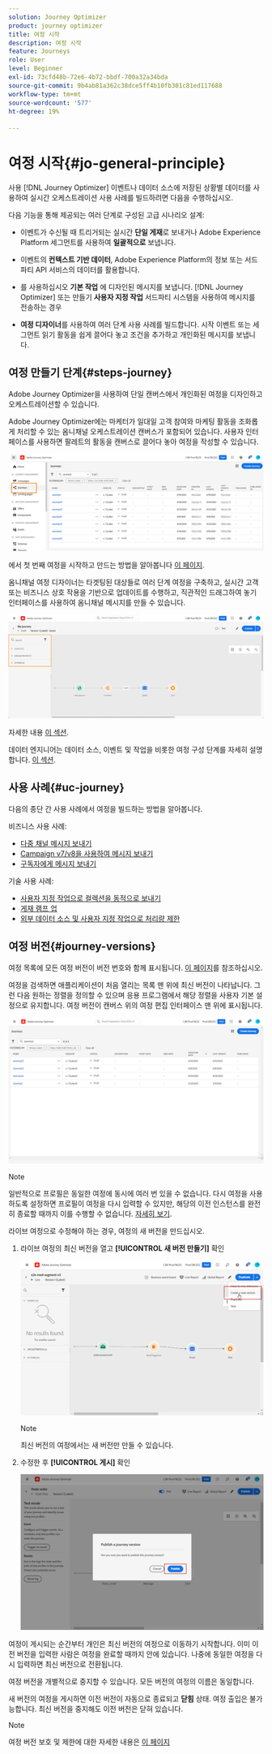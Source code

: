 ```yaml
---
solution: Journey Optimizer
product: journey optimizer
title: 여정 시작
description: 여정 시작
feature: Journeys
role: User
level: Beginner
exl-id: 73cfd48b-72e6-4b72-bbdf-700a32a34bda
source-git-commit: 9b4ab81a362c38dce5ff4b10fb301c81ed117688
workflow-type: tm+mt
source-wordcount: '577'
ht-degree: 19%

---
```



# 여정 시작{#jo-general-principle}

사용 [!DNL Journey Optimizer] 이벤트나 데이터 소스에 저장된 상황별 데이터를 사용하여 실시간 오케스트레이션 사용 사례를 빌드하려면 다음을 수행하십시오.

다음 기능을 통해 제공되는 여러 단계로 구성된 고급 시나리오 설계:

* 이벤트가 수신될 때 트리거되는 실시간 **단일 게재**&#x200B;로 보내거나 Adobe Experience Platform 세그먼트를 사용하여 **일괄적으로** 보냅니다.

* 이벤트의 **컨텍스트 기반 데이터**, Adobe Experience Platform의 정보 또는 서드파티 API 서비스의 데이터를 활용합니다.

* 를 사용하십시오 **기본 작업** 에 디자인된 메시지를 보냅니다. [!DNL Journey Optimizer] 또는 만들기 **사용자 지정 작업** 서드파티 시스템을 사용하여 메시지를 전송하는 경우

* **여정 디자이너**&#x200B;를 사용하여 여러 단계 사용 사례를 빌드합니다. 시작 이벤트 또는 세그먼트 읽기 활동을 쉽게 끌어다 놓고 조건을 추가하고 개인화된 메시지를 보냅니다.

## 여정 만들기 단계{#steps-journey}

Adobe Journey Optimizer을 사용하여 단일 캔버스에서 개인화된 여정을 디자인하고 오케스트레이션할 수 있습니다.

Adobe Journey Optimizer에는 마케터가 일대일 고객 참여와 마케팅 활동을 조화롭게 처리할 수 있는 옴니채널 오케스트레이션 캔버스가 포함되어 있습니다. 사용자 인터페이스를 사용하면 팔레트의 활동을 캔버스로 끌어다 놓아 여정을 작성할 수 있습니다.

![](assets/interface-journeys.png)

에서 첫 번째 여정을 시작하고 만드는 방법을 알아봅니다 [이 페이지](journey-gs.md).

옴니채널 여정 디자이너는 타겟팅된 대상들로 여러 단계 여정을 구축하고, 실시간 고객 또는 비즈니스 상호 작용을 기반으로 업데이트를 수행하고, 직관적인 드래그하여 놓기 인터페이스를 사용하여 옴니채널 메시지를 만들 수 있습니다.

![](assets/journey38.png)

자세한 내용 [이 섹션](using-the-journey-designer.md).

데이터 엔지니어는 데이터 소스, 이벤트 및 작업을 비롯한 여정 구성 단계를 자세히 설명합니다. [이 섹션](../configuration/about-data-sources-events-actions.md).


## 사용 사례{#uc-journey}

다음의 종단 간 사용 사례에서 여정을 빌드하는 방법을 알아봅니다.

비즈니스 사용 사례:

* [다중 채널 메시지 보내기](journeys-uc.md)
* [Campaign v7/v8을 사용하여 메시지 보내기](campaign-classic-use-case.md)
* [구독자에게 메시지 보내기](message-to-subscribers-uc.md)

기술 사용 사례:

* [사용자 지정 작업으로 컬렉션을 동적으로 보내기](collections.md)
* [게재 램프 업](ramp-up-deliveries-uc.md)
* [외부 데이터 소스 및 사용자 지정 작업으로 처리량 제한](limit-throughput.md)

## 여정 버전{#journey-versions}

여정 목록에 모든 여정 버전이 버전 번호와 함께 표시됩니다. [이 페이지](../building-journeys/using-the-journey-designer.md)를 참조하십시오.

여정을 검색하면 애플리케이션이 처음 열리는 목록 맨 위에 최신 버전이 나타납니다. 그런 다음 원하는 정렬을 정의할 수 있으며 응용 프로그램에서 해당 정렬을 사용자 기본 설정으로 유지합니다. 여정 버전이 캔버스 위의 여정 편집 인터페이스 맨 위에 표시됩니다.

![](assets/journeyversions1.png)

>[!NOTE]
>
>일반적으로 프로필은 동일한 여정에 동시에 여러 번 있을 수 없습니다. 다시 여정을 사용하도록 설정하면 프로필이 여정을 다시 입력할 수 있지만, 해당의 이전 인스턴스를 완전히 종료할 때까지 이를 수행할 수 없습니다. [자세히 보기](end-journey.md).

라이브 여정으로 수정해야 하는 경우, 여정의 새 버전을 만드십시오.

1. 라이브 여정의 최신 버전을 열고 **[!UICONTROL 새 버전 만들기]** 확인

   ![](assets/journeyversions2.png)

   >[!NOTE]
   >
   >최신 버전의 여정에서는 새 버전만 만들 수 있습니다.

1. 수정한 후 **[!UICONTROL 게시]** 확인

   ![](assets/journeyversions3.png)

여정이 게시되는 순간부터 개인은 최신 버전의 여정으로 이동하기 시작합니다. 이미 이전 버전을 입력한 사람은 여정을 완료할 때까지 안에 있습니다. 나중에 동일한 여정을 다시 입력하면 최신 버전으로 전환됩니다.

여정 버전을 개별적으로 중지할 수 있습니다. 모든 버전의 여정의 이름은 동일합니다.

새 버전의 여정을 게시하면 이전 버전이 자동으로 종료되고 **닫힘** 상태. 여정 출입은 불가능합니다. 최신 버전을 중지해도 이전 버전은 닫혀 있습니다.

>[!NOTE]
>
>여정 버전 보호 및 제한에 대한 자세한 내용은 [이 페이지](../start/guardrails.md#journey-versions-limitations)
